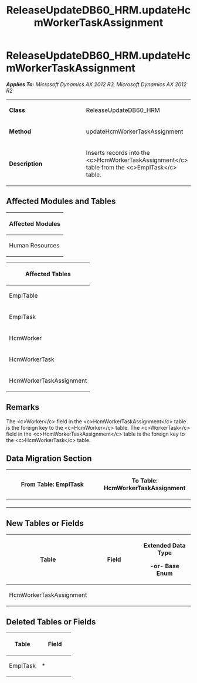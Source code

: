 ﻿---
title: ReleaseUpdateDB60_HRM.updateHcmWorkerTaskAssignment
TOCTitle: ReleaseUpdateDB60_HRM.updateHcmWorkerTaskAssignment
ms:assetid: e909d6dd-2712-b832-a489-10b57941cf8b
ms:mtpsurl: https://msdn.microsoft.com/en-us/library/JJ719856(v=AX.60)
ms:contentKeyID: 49711929
ms.date: 05/18/2015
mtps_version: v=AX.60
---

# ReleaseUpdateDB60\_HRM.updateHcmWorkerTaskAssignment 


_**Applies To:** Microsoft Dynamics AX 2012 R3, Microsoft Dynamics AX 2012 R2_

<table>
<colgroup>
<col style="width: 50%" />
<col style="width: 50%" />
</colgroup>
<tbody>
<tr class="odd">
<td><p><strong>Class</strong></p></td>
<td><p>ReleaseUpdateDB60_HRM</p></td>
</tr>
<tr class="even">
<td><p><strong>Method</strong></p></td>
<td><p>updateHcmWorkerTaskAssignment</p></td>
</tr>
<tr class="odd">
<td><p><strong>Description</strong></p></td>
<td><p>Inserts records into the &lt;c&gt;HcmWorkerTaskAssignment&lt;/c&gt; table from the &lt;c&gt;EmplTask&lt;/c&gt; table.</p></td>
</tr>
</tbody>
</table>


## Affected Modules and Tables

<table>
<colgroup>
<col style="width: 100%" />
</colgroup>
<thead>
<tr class="header">
<th><p>Affected Modules</p></th>
</tr>
</thead>
<tbody>
<tr class="odd">
<td><p>Human Resources</p></td>
</tr>
</tbody>
</table>


<table>
<colgroup>
<col style="width: 100%" />
</colgroup>
<thead>
<tr class="header">
<th><p>Affected Tables</p></th>
</tr>
</thead>
<tbody>
<tr class="odd">
<td><p>EmplTable</p></td>
</tr>
<tr class="even">
<td><p>EmplTask</p></td>
</tr>
<tr class="odd">
<td><p>HcmWorker</p></td>
</tr>
<tr class="even">
<td><p>HcmWorkerTask</p></td>
</tr>
<tr class="odd">
<td><p>HcmWorkerTaskAssignment</p></td>
</tr>
</tbody>
</table>


## Remarks

The \<c\>Worker\</c\> field in the \<c\>HcmWorkerTaskAssignment\</c\> table is the foreign key to the \<c\>HcmWorker\</c\> table. The \<c\>WorkerTask\</c\> field in the \<c\>HcmWorkerTaskAssignment\</c\> table is the foreign key to the \<c\>HcmWorkerTask\</c\> table.

## Data Migration Section

<table>
<colgroup>
<col style="width: 50%" />
<col style="width: 50%" />
</colgroup>
<thead>
<tr class="header">
<th><p>From Table: EmplTask</p></th>
<th><p>To Table: HcmWorkerTaskAssignment</p></th>
</tr>
</thead>
<tbody>
<tr class="odd">
<td><p></p></td>
<td><p></p></td>
</tr>
</tbody>
</table>


## New Tables or Fields

<table>
<colgroup>
<col style="width: 33%" />
<col style="width: 33%" />
<col style="width: 33%" />
</colgroup>
<thead>
<tr class="header">
<th><p>Table</p></th>
<th><p>Field</p></th>
<th><p>Extended Data Type</p>
<p>-or- Base Enum</p></th>
</tr>
</thead>
<tbody>
<tr class="odd">
<td><p>HcmWorkerTaskAssignment</p></td>
<td><p></p></td>
<td><p></p></td>
</tr>
</tbody>
</table>


## Deleted Tables or Fields

<table>
<colgroup>
<col style="width: 50%" />
<col style="width: 50%" />
</colgroup>
<thead>
<tr class="header">
<th><p>Table</p></th>
<th><p>Field</p></th>
</tr>
</thead>
<tbody>
<tr class="odd">
<td><p>EmplTask</p></td>
<td><p>*</p></td>
</tr>
</tbody>
</table>

  


